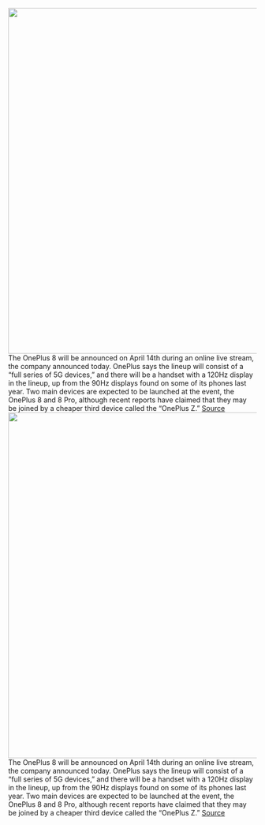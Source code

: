 <img src='https://cdn.vox-cdn.com/thumbor/FmDZLrym2LqMz8V4Qt15y9qukgI=/0x0:680x420/1200x800/filters:focal(286x156:394x264)/cdn.vox-cdn.com/uploads/chorus_image/image/66574130/EUBXzIsWAAAG5Aq__1_.0.jpeg' width='700px' /><br/>
The OnePlus 8 will be announced on April 14th during an online live stream, the company announced today. OnePlus says the lineup will consist of a “full series of 5G devices,” and there will be a handset with a 120Hz display in the lineup, up from the 90Hz displays found on some of its phones last year. Two main devices are expected to be launched at the event, the OnePlus 8 and 8 Pro, although recent reports have claimed that they may be joined by a cheaper third device called the “OnePlus Z.”
<a href='https://www.theverge.com/2020/3/30/21199489/oneplus-8-pro-launch-date-online-live-stream-wireless-charging-5g'> Source <a/><img src='https://cdn.vox-cdn.com/thumbor/FmDZLrym2LqMz8V4Qt15y9qukgI=/0x0:680x420/1200x800/filters:focal(286x156:394x264)/cdn.vox-cdn.com/uploads/chorus_image/image/66574130/EUBXzIsWAAAG5Aq__1_.0.jpeg' width='700px' /><br/>
The OnePlus 8 will be announced on April 14th during an online live stream, the company announced today. OnePlus says the lineup will consist of a “full series of 5G devices,” and there will be a handset with a 120Hz display in the lineup, up from the 90Hz displays found on some of its phones last year. Two main devices are expected to be launched at the event, the OnePlus 8 and 8 Pro, although recent reports have claimed that they may be joined by a cheaper third device called the “OnePlus Z.”
<a href='https://www.theverge.com/2020/3/30/21199489/oneplus-8-pro-launch-date-online-live-stream-wireless-charging-5g'> Source <a/>